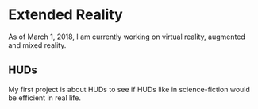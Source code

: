 # Extended Reality

As of March 1, 2018, I am currently working on virtual reality, augmented and mixed reality.


## HUDs

My first project is about HUDs to see if HUDs like in science-fiction would be efficient in real life.
